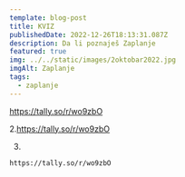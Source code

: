 ```yaml
---
template: blog-post
title: KVIZ
publishedDate: 2022-12-26T18:13:31.087Z
description: Da li poznaješ Zaplanje
featured: true
img: ../../static/images/2oktobar2022.jpg
imgAlt: Zaplanje
tags:
  - zaplanje
---
```

https://tally.so/r/wo9zbO

2.<https://tally.so/r/wo9zbO>

3.

```
https://tally.so/r/wo9zbO
```